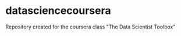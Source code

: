 datasciencecoursera
===================

Repository created for the coursera class "The Data Scientist Toolbox"
